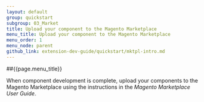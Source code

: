 ```yaml
---
layout: default
group: quickstart
subgroup: 03_Market
title: Upload your component to the Magento Marketplace
menu_title: Upload your component to the Magento Marketplace
menu_order: 1
menu_node: parent
github_link: extension-dev-guide/quickstart/mktpl-intro.md
---
```


##{{page.menu_title}}

When component development is complete, upload your components to the Magento Marketplace using the instructions in the *Magento Marketplace User Guide*.


